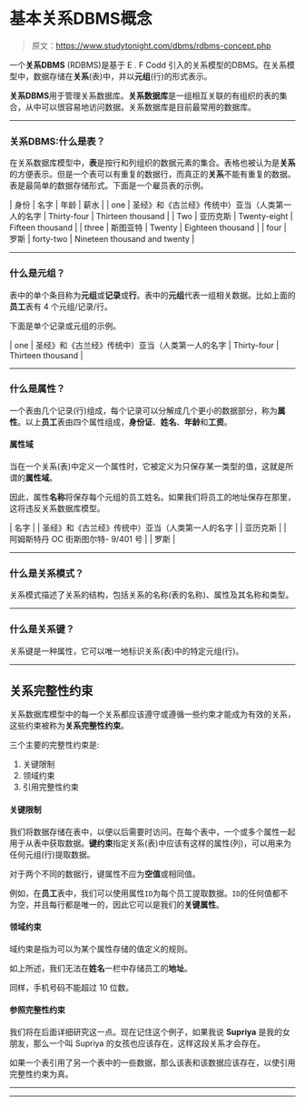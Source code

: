 # 基本关系DBMS概念

> 原文：<https://www.studytonight.com/dbms/rdbms-concept.php>

一个**关系DBMS** (RDBMS)是基于 E . F Codd 引入的关系模型的DBMS。在关系模型中，数据存储在**关系**(表)中，并以**元组**(行)的形式表示。

**关系DBMS**用于管理关系数据库。**关系数据库**是一组相互关联的有组织的表的集合，从中可以很容易地访问数据。关系数据库是目前最常用的数据库。

* * *

### 关系DBMS:什么是表？

在关系数据库模型中，**表**是按行和列组织的数据元素的集合。表格也被认为是**关系**的方便表示。但是一个表可以有重复的数据行，而真正的**关系**不能有重复的数据。表是最简单的数据存储形式。下面是一个雇员表的示例。

| 身份 | 名字 | 年龄 | 薪水 |
| one | 圣经》和《古兰经》传统中）亚当（人类第一人的名字 | Thirty-four | Thirteen thousand |
| Two | 亚历克斯 | Twenty-eight | Fifteen thousand |
| three | 斯图亚特 | Twenty | Eighteen thousand |
| four | 罗斯 | forty-two | Nineteen thousand and twenty |

* * *

### 什么是元组？

表中的单个条目称为**元组**或**记录**或**行**。表中的**元组**代表一组相关数据。比如上面的**员工**表有 4 个元组/记录/行。

下面是单个记录或元组的示例。

| one | 圣经》和《古兰经》传统中）亚当（人类第一人的名字 | Thirty-four | Thirteen thousand |

* * *

### 什么是属性？

一个表由几个记录(行)组成，每个记录可以分解成几个更小的数据部分，称为**属性**。以上**员工**表由四个属性组成，**身份证**、**姓名**、**年龄**和**工资**。

#### 属性域

当在一个关系(表)中定义一个属性时，它被定义为只保存某一类型的值，这就是所谓的**属性域**。

因此，属性**名称**将保存每个元组的员工姓名。如果我们将员工的地址保存在那里，这将违反关系数据库模型。

| 名字 |
| 圣经》和《古兰经》传统中）亚当（人类第一人的名字 |
| 亚历克斯 |
| 阿姆斯特丹 OC 街斯图尔特- 9/401 号 |
| 罗斯 |

* * *

### 什么是关系模式？

关系模式描述了关系的结构，包括关系的名称(表的名称)、属性及其名称和类型。

* * *

### 什么是关系键？

关系键是一种属性，它可以唯一地标识关系(表)中的特定元组(行)。

* * *

## 关系完整性约束

关系数据库模型中的每一个关系都应该遵守或遵循一些约束才能成为有效的关系，这些约束被称为**关系完整性约束**。

三个主要的完整性约束是:

1.  关键限制
2.  领域约束
3.  引用完整性约束

#### 关键限制

我们将数据存储在表中，以便以后需要时访问。在每个表中，一个或多个属性一起用于从表中获取数据。**键约束**指定关系(表)中应该有这样的属性(列)，可以用来为任何元组(行)提取数据。

对于两个不同的数据行，键属性不应为**空值**或相同值。

例如，在**员工**表中，我们可以使用属性`ID`为每个员工提取数据。`ID`的任何值都不为空，并且每行都是唯一的，因此它可以是我们的**关键属性**。

#### 领域约束

域约束是指为可以为某个属性存储的值定义的规则。

如上所述，我们无法在**姓名**一栏中存储员工的**地址**。

同样，手机号码不能超过 10 位数。

#### 参照完整性约束

我们将在后面详细研究这一点。现在记住这个例子，如果我说 **Supriya** 是我的女朋友，那么一个叫 Supriya 的女孩也应该存在，这样这段关系才会存在。

如果一个表引用了另一个表中的一些数据，那么该表和该数据应该存在，以使引用完整性约束为真。

* * *

* * *